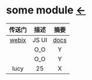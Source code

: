 # some module  [←](../index.md)

| 传送门 | 描述 | 摘要 |
|:---:|:---:|:---:|
| [webix](webix.html) | JS UI | [docs](https://docs.webix.com/desktop__getting_started.html) |
| []() | O_O | Y |
| []() | O_O | Y |
| lucy | 25 | X |

